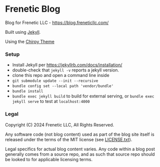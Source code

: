 # Frenetic Blog

Blog for Frenetic LLC - https://blog.freneticllc.com/

Built using [Jekyll](https://jekyllrb.com/).

Using the [Chirpy Theme](https://chirpy.cotes.page)

### Setup

- Install Jekyll per https://jekyllrb.com/docs/installation/
- double-check that `jekyll -v` reports a jekyll version.
- clone this repo and open a command line inside
- `git submodule update --init --recursive`
- `bundle config set --local path 'vendor/bundle'`
- `bundle install`
- `bundle exec jekyll build` to build for external serving, or `bundle exec jekyll serve` to test at `localhost:4000`

### Legal

Copyright (C) 2024 Frenetic LLC, All Rights Reserved.

Any software code (not blog content) used as part of the blog site itself is released under the terms of the MIT license (see [LICENSE.txt](/LICENSE.txt)).

Legal specifics for actual blog content varies.
Any code within a blog post generally comes from a source repo, and as such that source repo should be looked to for applicable licensing terms.
